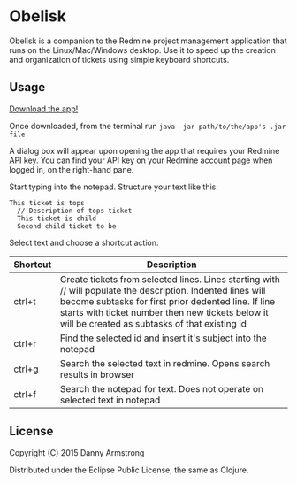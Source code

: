 # Obelisk

Obelisk is a companion to the Redmine project management application that runs on the Linux/Mac/Windows desktop. Use it to speed up the creation and organization of tickets using simple keyboard shortcuts.


## Usage

[Download the app!](https://github.com/detarmstrong/Obelisk/releases/latest)  

Once downloaded, from the terminal run `java -jar path/to/the/app's .jar file`  

A dialog box will appear upon opening the app that requires your Redmine API key. You can find your API key on your Redmine account page when logged in, on the right-hand pane.  

Start typing into the notepad. Structure your text like this:

```
This ticket is tops
  // Description of tops ticket
  This ticket is child
  Second child ticket to be
```

Select text and choose a shortcut action:

| Shortcut | Description |
|----------|------------|
| ctrl+t | Create tickets from selected lines. Lines starting with // will populate the description. Indented lines will become subtasks for first prior dedented line. If line starts with ticket number then new tickets below it will be created as subtasks of that existing id |  
| ctrl+r | Find the selected id and insert it's subject into the notepad |  
| ctrl+g | Search the selected text in redmine. Opens search results in browser |
| ctrl+f | Search the notepad for text. Does not operate on selected text in notepad |


## License

Copyright (C) 2015 Danny Armstrong

Distributed under the Eclipse Public License, the same as Clojure.
